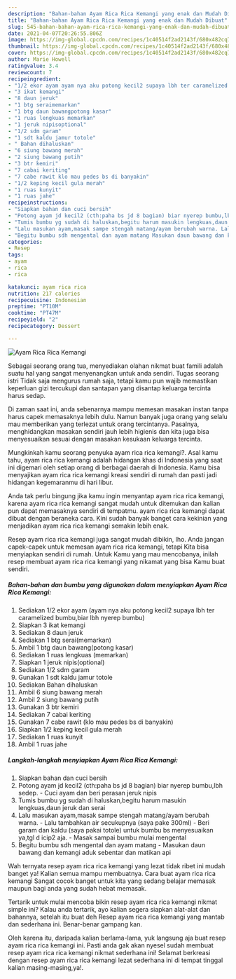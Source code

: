 ```yaml
---
description: "Bahan-bahan Ayam Rica Rica Kemangi yang enak dan Mudah Dibuat"
title: "Bahan-bahan Ayam Rica Rica Kemangi yang enak dan Mudah Dibuat"
slug: 545-bahan-bahan-ayam-rica-rica-kemangi-yang-enak-dan-mudah-dibuat
date: 2021-04-07T20:26:55.806Z
image: https://img-global.cpcdn.com/recipes/1c40514f2ad2143f/680x482cq70/ayam-rica-rica-kemangi-foto-resep-utama.jpg
thumbnail: https://img-global.cpcdn.com/recipes/1c40514f2ad2143f/680x482cq70/ayam-rica-rica-kemangi-foto-resep-utama.jpg
cover: https://img-global.cpcdn.com/recipes/1c40514f2ad2143f/680x482cq70/ayam-rica-rica-kemangi-foto-resep-utama.jpg
author: Marie Howell
ratingvalue: 3.4
reviewcount: 7
recipeingredient:
- "1/2 ekor ayam ayam nya aku potong kecil2 supaya lbh ter caramelized bumbubiar lbh nyerep bumbu"
- "3 ikat kemangi"
- "8 daun jeruk"
- "1 btg seraimemarkan"
- "1 btg daun bawangpotong kasar"
- "1 ruas lengkuas memarkan"
- "1 jeruk nipisoptional"
- "1/2 sdm garam"
- "1 sdt kaldu jamur totole"
- " Bahan dihaluskan"
- "6 siung bawang merah"
- "2 siung bawang putih"
- "3 btr kemiri"
- "7 cabai keriting"
- "7 cabe rawit klo mau pedes bs di banyakin"
- "1/2 keping kecil gula merah"
- "1 ruas kunyit"
- "1 ruas jahe"
recipeinstructions:
- "Siapkan bahan dan cuci bersih"
- "Potong ayam jd kecil2 (cth:paha bs jd 8 bagian) biar nyerep bumbu,lbh sedep. Cuci ayam dan beri perasan jeruk nipis"
- "Tumis bumbu yg sudah di haluskan,begitu harum masukin lengkuas,daun jeruk dan serai"
- "Lalu masukan ayam,masak sampe stengah matang/ayam berubah warna. Lalu tambahkan air secukupnya (saya pake 300ml) Beri garam dan kaldu (saya pakai totole) untuk bumbu bs menyesuaikan ya,tgl d icip2 aja. Masak sampai bumbu mulai mengental"
- "Begitu bumbu sdh mengental dan ayam matang Masukan daun bawang dan kemangi aduk sebentar dan matikan api"
categories:
- Resep
tags:
- ayam
- rica
- rica

katakunci: ayam rica rica 
nutrition: 217 calories
recipecuisine: Indonesian
preptime: "PT10M"
cooktime: "PT47M"
recipeyield: "2"
recipecategory: Dessert

---
```



![Ayam Rica Rica Kemangi](https://img-global.cpcdn.com/recipes/1c40514f2ad2143f/680x482cq70/ayam-rica-rica-kemangi-foto-resep-utama.jpg)

Sebagai seorang orang tua, menyediakan olahan nikmat buat famili adalah suatu hal yang sangat menyenangkan untuk anda sendiri. Tugas seorang istri Tidak saja mengurus rumah saja, tetapi kamu pun wajib memastikan keperluan gizi tercukupi dan santapan yang disantap keluarga tercinta harus sedap.

Di zaman  saat ini, anda sebenarnya mampu memesan masakan instan tanpa harus capek memasaknya lebih dulu. Namun banyak juga orang yang selalu mau memberikan yang terlezat untuk orang tercintanya. Pasalnya, menghidangkan masakan sendiri jauh lebih higienis dan kita juga bisa menyesuaikan sesuai dengan masakan kesukaan keluarga tercinta. 



Mungkinkah kamu seorang penyuka ayam rica rica kemangi?. Asal kamu tahu, ayam rica rica kemangi adalah hidangan khas di Indonesia yang saat ini digemari oleh setiap orang di berbagai daerah di Indonesia. Kamu bisa menyajikan ayam rica rica kemangi kreasi sendiri di rumah dan pasti jadi hidangan kegemaranmu di hari libur.

Anda tak perlu bingung jika kamu ingin menyantap ayam rica rica kemangi, karena ayam rica rica kemangi sangat mudah untuk ditemukan dan kalian pun dapat memasaknya sendiri di tempatmu. ayam rica rica kemangi dapat dibuat dengan beraneka cara. Kini sudah banyak banget cara kekinian yang menjadikan ayam rica rica kemangi semakin lebih enak.

Resep ayam rica rica kemangi juga sangat mudah dibikin, lho. Anda jangan capek-capek untuk memesan ayam rica rica kemangi, tetapi Kita bisa menyiapkan sendiri di rumah. Untuk Kamu yang mau mencobanya, inilah resep membuat ayam rica rica kemangi yang nikamat yang bisa Kamu buat sendiri.

<!--inarticleads1-->

##### Bahan-bahan dan bumbu yang digunakan dalam menyiapkan Ayam Rica Rica Kemangi:

1. Sediakan 1/2 ekor ayam (ayam nya aku potong kecil2 supaya lbh ter caramelized bumbu,biar lbh nyerep bumbu)
1. Siapkan 3 ikat kemangi
1. Sediakan 8 daun jeruk
1. Sediakan 1 btg serai(memarkan)
1. Ambil 1 btg daun bawang(potong kasar)
1. Sediakan 1 ruas lengkuas (memarkan)
1. Siapkan 1 jeruk nipis(optional)
1. Sediakan 1/2 sdm garam
1. Gunakan 1 sdt kaldu jamur totole
1. Sediakan  Bahan dihaluskan
1. Ambil 6 siung bawang merah
1. Ambil 2 siung bawang putih
1. Gunakan 3 btr kemiri
1. Sediakan 7 cabai keriting
1. Gunakan 7 cabe rawit (klo mau pedes bs di banyakin)
1. Siapkan 1/2 keping kecil gula merah
1. Sediakan 1 ruas kunyit
1. Ambil 1 ruas jahe




<!--inarticleads2-->

##### Langkah-langkah menyiapkan Ayam Rica Rica Kemangi:

1. Siapkan bahan dan cuci bersih
1. Potong ayam jd kecil2 (cth:paha bs jd 8 bagian) biar nyerep bumbu,lbh sedep. - Cuci ayam dan beri perasan jeruk nipis
1. Tumis bumbu yg sudah di haluskan,begitu harum masukin lengkuas,daun jeruk dan serai
1. Lalu masukan ayam,masak sampe stengah matang/ayam berubah warna. - Lalu tambahkan air secukupnya (saya pake 300ml) - Beri garam dan kaldu (saya pakai totole) untuk bumbu bs menyesuaikan ya,tgl d icip2 aja. - Masak sampai bumbu mulai mengental
1. Begitu bumbu sdh mengental dan ayam matang - Masukan daun bawang dan kemangi aduk sebentar dan matikan api




Wah ternyata resep ayam rica rica kemangi yang lezat tidak ribet ini mudah banget ya! Kalian semua mampu membuatnya. Cara buat ayam rica rica kemangi Sangat cocok banget untuk kita yang sedang belajar memasak maupun bagi anda yang sudah hebat memasak.

Tertarik untuk mulai mencoba bikin resep ayam rica rica kemangi nikmat simple ini? Kalau anda tertarik, ayo kalian segera siapkan alat-alat dan bahannya, setelah itu buat deh Resep ayam rica rica kemangi yang mantab dan sederhana ini. Benar-benar gampang kan. 

Oleh karena itu, daripada kalian berlama-lama, yuk langsung aja buat resep ayam rica rica kemangi ini. Pasti anda gak akan nyesel sudah membuat resep ayam rica rica kemangi nikmat sederhana ini! Selamat berkreasi dengan resep ayam rica rica kemangi lezat sederhana ini di tempat tinggal kalian masing-masing,ya!.

